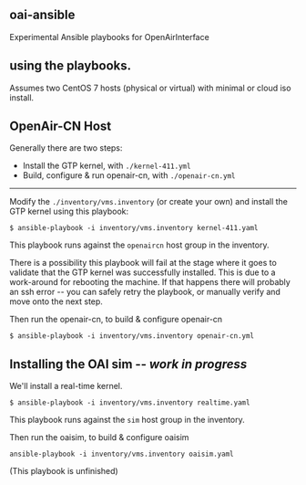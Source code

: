 ## oai-ansible

Experimental Ansible playbooks for OpenAirInterface

## using the playbooks.

Assumes two CentOS 7 hosts (physical or virtual) with minimal or cloud iso install.


## OpenAir-CN Host

Generally there are two steps:

* Install the GTP kernel, with `./kernel-411.yml`
* Build, configure & run openair-cn, with `./openair-cn.yml`

---

Modify the `./inventory/vms.inventory` (or create your own) and install the GTP kernel using this playbook:

```
$ ansible-playbook -i inventory/vms.inventory kernel-411.yaml
```

This playbook runs against the `openaircn` host group in the inventory.

There is a possibility this playbook will fail at the stage where it goes to validate that the GTP kernel was successfully installed. This is due to a work-around for rebooting the machine. If that happens there will probably an ssh error -- you can safely retry the playbook, or manually verify and move onto the next step.

Then run the openair-cn, to build & configure openair-cn

```
$ ansible-playbook -i inventory/vms.inventory openair-cn.yml
```


## Installing the OAI sim -- *work in progress*

We'll install a real-time kernel.

```
$ ansible-playbook -i inventory/vms.inventory realtime.yaml
```

This playbook runs against the `sim` host group in the inventory.

Then run the oaisim, to build & configure oaisim

```
ansible-playbook -i inventory/vms.inventory oaisim.yaml 
```

(This playbook is unfinished)

